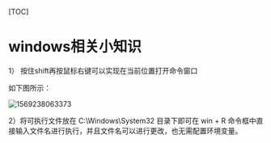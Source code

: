 [TOC]

# windows相关小知识

1） 按住shift再按鼠标右键可以实现在当前位置打开命令窗口

如下图所示：

![1569238063373](C:\Users\zgc\AppData\Local\Temp\1569238063373.png)

2）将可执行文件放在 C:\Windows\System32 目录下即可在 win + R 命令框中直接输入文件名进行执行，并且文件名可以进行更改，也无需配置环境变量。

